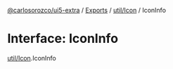 [@carlosorozco/ui5-extra](../README.md) / [Exports](../modules.md) / [util/Icon](../modules/util_Icon.md) / IconInfo

# Interface: IconInfo

[util/Icon](../modules/util_Icon.md).IconInfo
